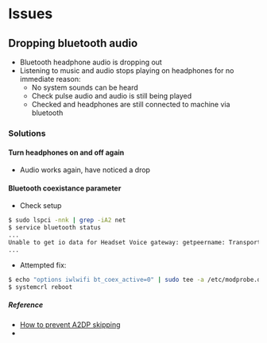# Issues

## Dropping bluetooth audio

- Bluetooth headphone audio is dropping out
- Listening to music and audio stops playing on headphones for no immediate reason:
  - No system sounds can be heard
  - Check pulse audio and audio is still being played
  - Checked and headphones are still connected to machine via bluetooth

### Solutions

#### Turn headphones on and off again

- Audio works again, have noticed a drop

#### Bluetooth coexistance parameter

- Check setup

```bash
$ sudo lspci -nnk | grep -iA2 net
$ service bluetooth status
...
Unable to get io data for Headset Voice gateway: getpeername: Transport endpoint is not connected (107) 
...
```

- Attempted fix:

```bash
$ echo "options iwlwifi bt_coex_active=0" | sudo tee -a /etc/modprobe.d/iwlwifi.conf
$ systemcrl reboot
```

##### Reference

- [How to prevent A2DP skipping](https://unix.stackexchange.com/questions/244478/how-to-prevent-bluetooth-audio-skipping-with-the-a2dp-profile-on-arch-linux)
- [](https://bbs.archlinux.org/viewtopic.php?id=226813)

